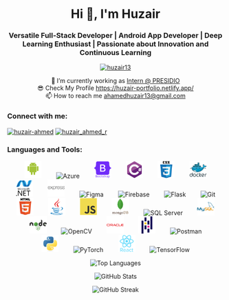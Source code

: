 <h1 align="center">Hi 👋, I'm Huzair</h1>
<h3 align="center">Versatile Full-Stack Developer | Android App Developer | Deep Learning Enthusiast | Passionate about Innovation and Continuous Learning</h3>

<p align="center"> <a href="https://github.com/ryo-ma/github-profile-trophy"><img src="https://github-profile-trophy.vercel.app/?username=huzair13" alt="huzair13" /></a> </p>

<p align="center">
  🔭 I’m currently working as <a href="https://github.com/Huzair13/Presidio_Training_CSharp">Intern @ PRESIDIO</a><br>
  😎 Check My Profile <a href="https://huzair-portfolio.netlify.app/">https://huzair-portfolio.netlify.app/</a><br>
  📫 How to reach me <a href="mailto:ahamedhuzair13@gmail.com">ahamedhuzair13@gmail.com</a>
</p>

<h3 align="left">Connect with me:</h3>
<p align="left">
  <a href="https://linkedin.com/in/huzair-ahmed" target="_blank"><img align="center" src="https://raw.githubusercontent.com/rahuldkjain/github-profile-readme-generator/master/src/images/icons/Social/linked-in-alt.svg" alt="huzair-ahmed" height="30" width="40" /></a>
  <a href="https://www.hackerrank.com/huzair_ahmed_r" target="_blank"><img align="center" src="https://raw.githubusercontent.com/rahuldkjain/github-profile-readme-generator/master/src/images/icons/Social/hackerrank.svg" alt="huzair_ahmed_r" height="30" width="40" /></a>
</p>

<h3 align="left">Languages and Tools:</h3>
<p align="center">
  <img src="https://raw.githubusercontent.com/devicons/devicon/master/icons/android/android-original-wordmark.svg" alt="Android" width="40" height="40" style="margin: 0 15px;"/>
  <img src="https://www.vectorlogo.zone/logos/microsoft_azure/microsoft_azure-icon.svg" alt="Azure" width="40" height="40" style="margin: 0 15px;"/>
  <img src="https://raw.githubusercontent.com/devicons/devicon/master/icons/bootstrap/bootstrap-plain-wordmark.svg" alt="Bootstrap" width="40" height="40" style="margin: 0 15px;"/>
  <img src="https://raw.githubusercontent.com/devicons/devicon/master/icons/csharp/csharp-original.svg" alt="C#" width="40" height="40" style="margin: 0 15px;"/>
  <img src="https://raw.githubusercontent.com/devicons/devicon/master/icons/css3/css3-original-wordmark.svg" alt="CSS3" width="40" height="40" style="margin: 0 15px;"/>
  <img src="https://raw.githubusercontent.com/devicons/devicon/master/icons/docker/docker-original-wordmark.svg" alt="Docker" width="40" height="40" style="margin: 0 15px;"/>
  <img src="https://raw.githubusercontent.com/devicons/devicon/master/icons/dot-net/dot-net-original-wordmark.svg" alt=".NET" width="40" height="40" style="margin: 0 15px;"/>
  <img src="https://raw.githubusercontent.com/devicons/devicon/master/icons/express/express-original-wordmark.svg" alt="Express.js" width="40" height="40" style="margin: 0 15px;"/>
  <img src="https://www.vectorlogo.zone/logos/figma/figma-icon.svg" alt="Figma" width="40" height="40" style="margin: 0 15px;"/>
  <img src="https://www.vectorlogo.zone/logos/firebase/firebase-icon.svg" alt="Firebase" width="40" height="40" style="margin: 0 15px;"/>
  <img src="https://www.vectorlogo.zone/logos/pocoo_flask/pocoo_flask-icon.svg" alt="Flask" width="40" height="40" style="margin: 0 15px;"/>
  <img src="https://www.vectorlogo.zone/logos/git-scm/git-scm-icon.svg" alt="Git" width="40" height="40" style="margin: 0 15px;"/>
  <img src="https://raw.githubusercontent.com/devicons/devicon/master/icons/html5/html5-original-wordmark.svg" alt="HTML5" width="40" height="40" style="margin: 0 15px;"/>
  <img src="https://raw.githubusercontent.com/devicons/devicon/master/icons/java/java-original.svg" alt="Java" width="40" height="40" style="margin: 0 15px;"/>
  <img src="https://raw.githubusercontent.com/devicons/devicon/master/icons/javascript/javascript-original.svg" alt="JavaScript" width="40" height="40" style="margin: 0 15px;"/>
  <img src="https://raw.githubusercontent.com/devicons/devicon/master/icons/mongodb/mongodb-original-wordmark.svg" alt="MongoDB" width="40" height="40" style="margin: 0 15px;"/>
  <img src="https://www.svgrepo.com/show/303229/microsoft-sql-server-logo.svg" alt="SQL Server" width="40" height="40" style="margin: 0 15px;"/>
  <img src="https://raw.githubusercontent.com/devicons/devicon/master/icons/mysql/mysql-original-wordmark.svg" alt="MySQL" width="40" height="40" style="margin: 0 15px;"/>
  <img src="https://raw.githubusercontent.com/devicons/devicon/master/icons/nodejs/nodejs-original-wordmark.svg" alt="Node.js" width="40" height="40" style="margin: 0 15px;"/>
  <img src="https://www.vectorlogo.zone/logos/opencv/opencv-icon.svg" alt="OpenCV" width="40" height="40" style="margin: 0 15px;"/>
  <img src="https://raw.githubusercontent.com/devicons/devicon/master/icons/oracle/oracle-original.svg" alt="Oracle" width="40" height="40" style="margin: 0 15px;"/>
  <img src="https://raw.githubusercontent.com/devicons/devicon/2ae2a900d2f041da66e950e4d48052658d850630/icons/pandas/pandas-original.svg" alt="Pandas" width="40" height="40" style="margin: 0 15px;"/>
  <img src="https://www.vectorlogo.zone/logos/getpostman/getpostman-icon.svg" alt="Postman" width="40" height="40" style="margin: 0 15px;"/>
  <img src="https://raw.githubusercontent.com/devicons/devicon/master/icons/python/python-original.svg" alt="Python" width="40" height="40" style="margin: 0 15px;"/>
  <img src="https://www.vectorlogo.zone/logos/pytorch/pytorch-icon.svg" alt="PyTorch" width="40" height="40" style="margin: 0 15px;"/>
  <img src="https://raw.githubusercontent.com/devicons/devicon/master/icons/react/react-original-wordmark.svg" alt="React" width="40" height="40" style="margin: 0 15px;"/>
  <img src="https://www.vectorlogo.zone/logos/tensorflow/tensorflow-icon.svg" alt="TensorFlow" width="40" height="40" style="margin: 0 15px;"/>
</p>



<p align="center">
  <img src="https://github-readme-stats.vercel.app/api/top-langs/?username=huzair13&layout=compact&langs_count=10&hide=TeX&theme=dark" alt="Top Languages">
</p>

<p align="center">
  <img src="https://github-readme-stats.vercel.app/api?username=huzair13&show_icons=true&theme=dark" alt="GitHub Stats">
</p>

<p align="center">
  <img src="https://github-readme-streak-stats.herokuapp.com/?user=huzair13&theme=dark" alt="GitHub Streak">
</p>


<!--
**Huzair13/Huzair13** is a ✨ _special_ ✨ repository because its `README.md` (this file) appears on your GitHub profile.

Here are some ideas to get you started:

- 🔭 I’m currently working on ...
- 🌱 I’m currently learning ...
- 👯 I’m looking to collaborate on ...
- 🤔 I’m looking for help with ...
- 💬 Ask me about ...
- 📫 How to reach me: ...
- 😄 Pronouns: ...
- ⚡ Fun fact: ...
-->
